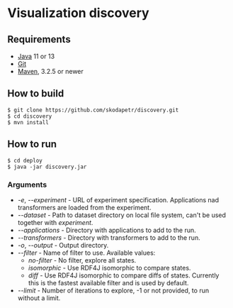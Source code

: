 # Visualization discovery

## Requirements
- [Java] 11 or 13
- [Git]
- [Maven], 3.2.5 or newer

## How to build
```
$ git clone https://github.com/skodapetr/discovery.git
$ cd discovery
$ mvn install
```

## How to run 
```
$ cd deploy
$ java -jar discovery.jar
```

### Arguments
- *-e*, *--experiment* - URL of experiment specification. Applications
    nad transformers are loaded from the experiment.
- *--dataset* - Path to dataset directory on local file system, 
    can't be used together with *experiment*.
- *--applications* - Directory with applications to add to the run.
- *--transformers* - Directory with transformers to add to the run.
- *-o*, *--output* - Output directory. 
- *--filter* - Name of filter to use. Available values:
    - *no-filter* - No filter, explore all states. 
    - *isomorphic* - Use RDF4J isomorphic to compare states. 
    - *diff* -  Use RDF4J isomorphic to compare diffs of states.
        Currently this is the fastest available filter and is used by default.
- *--limit* - Number of iterations to explore, -1 or not provided, to 
    run without a limit. 

[Java]: <http://www.oracle.com/technetwork/java/javase/downloads/index.html>
[Git]: <https://git-scm.com/>
[Maven]: <https://maven.apache.org/>
